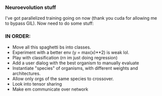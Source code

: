 ### Neuroevolution stuff

I've got parallelized training going on now (thank you cuda for allowing me to bypass GIL).
Now need to do some stuff:

### IN ORDER:  
 - Move all this spaghetti bs into classes.
 - Experiment with a better env (y = max(x)**2) is weak lol.
 - Play with classification (rn im just doing regression)
 - Add a user dialog with the best organism to manually evaluate
 - Instantiate "species" of organisms, with different weights and architectures.
 - Allow only orgs of the same species to crossover.
 - Look into tensor sharing
 - Make em communicate over network